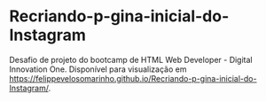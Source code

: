 # Recriando-p-gina-inicial-do-Instagram
Desafio de projeto do bootcamp de HTML Web Developer - Digital Innovation One.
Disponível para visualização em https://felippevelosomarinho.github.io/Recriando-p-gina-inicial-do-Instagram/.
